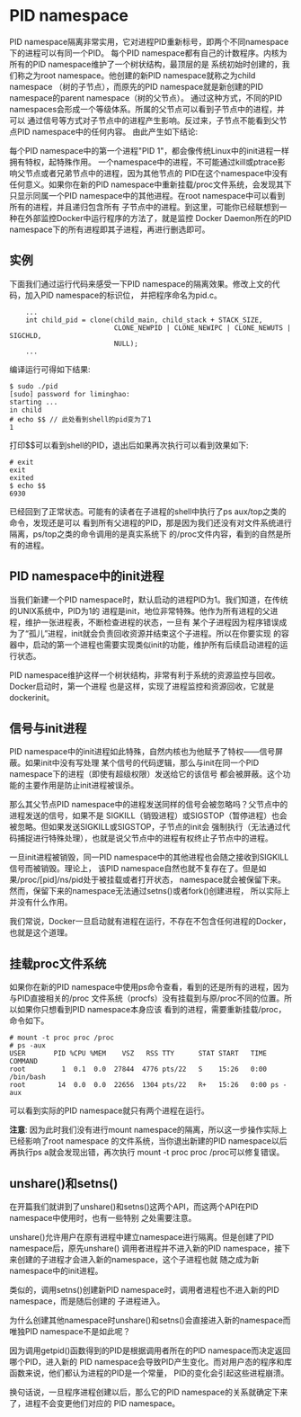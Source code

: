PID namespace
========================================

PID namespace隔离非常实用，它对进程PID重新标号，即两个不同namespace下的进程可以有同一个PID。
每个PID namespace都有自己的计数程序。内核为所有的PID namespace维护了一个树状结构，最顶层的是
系统初始时创建的，我们称之为root namespace。他创建的新PID namespace就称之为child namespace
（树的子节点），而原先的PID namespace就是新创建的PID namespace的parent namespace（树的父节点）。
通过这种方式，不同的PID namespaces会形成一个等级体系。所属的父节点可以看到子节点中的进程，并可以
通过信号等方式对子节点中的进程产生影响。反过来，子节点不能看到父节点PID namespace中的任何内容。
由此产生如下结论:

每个PID namespace中的第一个进程"PID 1"，都会像传统Linux中的init进程一样拥有特权，起特殊作用。
一个namespace中的进程，不可能通过kill或ptrace影响父节点或者兄弟节点中的进程，因为其他节点的
PID在这个namespace中没有任何意义。如果你在新的PID namespace中重新挂载/proc文件系统，会发现其下
只显示同属一个PID namespace中的其他进程。在root namespace中可以看到所有的进程，并且递归包含所有
子节点中的进程。到这里，可能你已经联想到一种在外部监控Docker中运行程序的方法了，就是监控
Docker Daemon所在的PID namespace下的所有进程即其子进程，再进行删选即可。

实例
----------------------------------------

下面我们通过运行代码来感受一下PID namespace的隔离效果。修改上文的代码，加入PID namespace的标识位，
并把程序命名为pid.c。

```
    ...
    int child_pid = clone(child_main, child_stack + STACK_SIZE,
                          CLONE_NEWPID | CLONE_NEWIPC | CLONE_NEWUTS | SIGCHLD,
                          NULL);
    ...
```

编译运行可得如下结果:

```
$ sudo ./pid
[sudo] password for liminghao:
starting ...
in child
# echo $$ // 此处看到shell的pid变为了1
1
```

打印$$可以看到shell的PID，退出后如果再次执行可以看到效果如下:

```
# exit
exit
exited
$ echo $$
6930
```

已经回到了正常状态。可能有的读者在子进程的shell中执行了ps aux/top之类的命令，发现还是可以
看到所有父进程的PID，那是因为我们还没有对文件系统进行隔离，ps/top之类的命令调用的是真实系统下
的/proc文件内容，看到的自然是所有的进程。

PID namespace中的init进程
----------------------------------------

当我们新建一个PID namespace时，默认启动的进程PID为1。我们知道，在传统的UNIX系统中，PID为1的
进程是init，地位非常特殊。他作为所有进程的父进程，维护一张进程表，不断检查进程的状态，一旦有
某个子进程因为程序错误成为了“孤儿”进程，init就会负责回收资源并结束这个子进程。所以在你要实现
的容器中，启动的第一个进程也需要实现类似init的功能，维护所有后续启动进程的运行状态。

PID namespace维护这样一个树状结构，非常有利于系统的资源监控与回收。Docker启动时，第一个进程
也是这样，实现了进程监控和资源回收，它就是dockerinit。

信号与init进程
----------------------------------------

PID namespace中的init进程如此特殊，自然内核也为他赋予了特权——信号屏蔽。如果init中没有写处理
某个信号的代码逻辑，那么与init在同一个PID namespace下的进程（即使有超级权限）发送给它的该信号
都会被屏蔽。这个功能的主要作用是防止init进程被误杀。

那么其父节点PID namespace中的进程发送同样的信号会被忽略吗？父节点中的进程发送的信号，如果不是
SIGKILL（销毁进程）或SIGSTOP（暂停进程）也会被忽略。但如果发送SIGKILL或SIGSTOP，子节点的init会
强制执行（无法通过代码捕捉进行特殊处理），也就是说父节点中的进程有权终止子节点中的进程。

一旦init进程被销毁，同一PID namespace中的其他进程也会随之接收到SIGKILL信号而被销毁。理论上，
该PID namespace自然也就不复存在了。但是如果/proc/[pid]/ns/pid处于被挂载或者打开状态，
namespace就会被保留下来。然而，保留下来的namespace无法通过setns()或者fork()创建进程，
所以实际上并没有什么作用。

我们常说，Docker一旦启动就有进程在运行，不存在不包含任何进程的Docker，也就是这个道理。

挂载proc文件系统
----------------------------------------

如果你在新的PID namespace中使用ps命令查看，看到的还是所有的进程，因为与PID直接相关的/proc
文件系统（procfs）没有挂载到与原/proc不同的位置。所以如果你只想看到PID namespace本身应该
看到的进程，需要重新挂载/proc，命令如下。

```
# mount -t proc proc /proc
# ps -aux
USER       PID %CPU %MEM    VSZ   RSS TTY      STAT START   TIME COMMAND
root         1  0.1  0.0  27844  4776 pts/22   S    15:26   0:00 /bin/bash
root        14  0.0  0.0  22656  1304 pts/22   R+   15:26   0:00 ps -aux
```

可以看到实际的PID namespace就只有两个进程在运行。

**注意**: 因为此时我们没有进行mount namespace的隔离，所以这一步操作实际上已经影响了root namespace
的文件系统，当你退出新建的PID namespace以后再执行ps a就会发现出错，再次执行
mount -t proc proc /proc可以修复错误。

unshare()和setns()
----------------------------------------

在开篇我们就讲到了unshare()和setns()这两个API，而这两个API在PID namespace中使用时，也有一些特别
之处需要注意。

unshare()允许用户在原有进程中建立namespace进行隔离。但是创建了PID namespace后，原先unshare()
调用者进程并不进入新的PID namespace，接下来创建的子进程才会进入新的namespace，这个子进程也就
随之成为新namespace中的init进程。

类似的，调用setns()创建新PID namespace时，调用者进程也不进入新的PID namespace，而是随后创建的
子进程进入。

为什么创建其他namespace时unshare()和setns()会直接进入新的namespace而唯独PID namespace不是如此呢？

因为调用getpid()函数得到的PID是根据调用者所在的PID namespace而决定返回哪个PID，进入新的
PID namespace会导致PID产生变化。而对用户态的程序和库函数来说，他们都认为进程的PID是一个常量，
PID的变化会引起这些进程崩溃。

换句话说，一旦程序进程创建以后，那么它的PID namespace的关系就确定下来了，进程不会变更他们对应的
PID namespace。